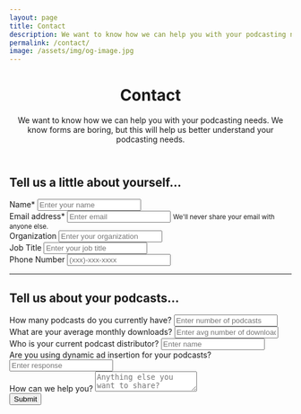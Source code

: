 ```yaml
---
layout: page
title: Contact
description: We want to know how we can help you with your podcasting needs.
permalink: /contact/
image: /assets/img/og-image.jpg
---
```

<header class="post-header bg-black-diagonal text-white lede hero px-4 pb-4 m-0">
  <div class="hero-content container col-xxl-8">
    <div class="hero-content-inner">
      <h1 class="display-5 post-title p-name" itemprop="name headline">Contact</h1>
      <p class="lead fs-3">We want to know how we can help you with your podcasting needs. We know forms are boring, but this will help us better understand your podcasting needs.</p>
    </div>
  </div>
</header>

<div class="bg-darkblue px-4 py-2 pb-4 text-white">
  <div class="container col-xxl-8">

  <div class="post-content">
    <h2 class="display-6">Tell us a little about yourself...</h2>
    <form name="contact_form" accept-charset="UTF-8" action="https://dsmt2m9oj5.execute-api.us-east-1.amazonaws.com/v1/submit" method="POST">
      <div class="form-group">
        <label for="inputName">Name*</label>
        <input type="text" class="form-control" id="inputName" name="inputName" aria-describedby="inputName" placeholder="Enter your name" required>
      </div>
      <div class="form-group">
        <label for="inputEmail">Email address*</label>
        <input type="email" class="form-control" id="inputEmail" name="inputEmail" aria-describedby="emailHelp" placeholder="Enter email" required>
        <small class="form-text text-white">We'll never share your email with anyone else.</small>
      </div>
      <div class="form-group">
        <label for="textOrganization">Organization</label>
        <input type="text" class="form-control" id="textOrganization" name="textOrganization" aria-describedby="textOrganization" placeholder="Enter your organization">
      </div>
      <div class="form-group">
        <label for="textJobTitle">Job Title</label>
        <input type="text" class="form-control" id="textJobTitle" name="textJobTitle" aria-describedby="textJobTitle" placeholder="Enter your job title">
      </div>
      <div class="form-group">
        <label for="textPhone">Phone Number</label>
        <input type="text" class="form-control" id="textPhone" name="textPhone" aria-describedby="textPhone" placeholder="(xxx)-xxx-xxxx">
      </div>
      <hr />
      <h2 class="display-6">Tell us about your podcasts...</h2>
      <div class="form-group">
        <label for="numberPodcasts">How many podcasts do you currently have?</label>
        <input type="text" class="form-control" id="numberPodcasts" aria-describedby="numberPodcasts" name="numberPodcasts" placeholder="Enter number of podcasts">
      </div>
      <div class="form-group">
        <label for="inputAvgDownloads">What are your average monthly downloads?</label>
        <input type="text" class="form-control" id="inputAvgDownloads" name="inputAvgDownloads" aria-describedby="inputAvgDownloads" placeholder="Enter avg number of downloads">
      </div>
      <div class="form-group">
        <label for="inputDistributor">Who is your current podcast distributor?</label>
        <input type="text" class="form-control" id="inputDistributor" name="inputDistributor" aria-describedby="inputDistributor" placeholder="Enter name">
      </div>
      <div class="form-group">
        <label for="inputDAI">Are you using dynamic ad insertion for your podcasts?</label>
        <input type="text" class="form-control" id="inputDAI" name=" inputDAI" aria-describedby="inputDAI" placeholder="Enter response">
      </div>
      <div class="form-group">
        <label for="textHelp">How can we help you?</label>
        <textarea class="form-control" id="textHelp" name="textHelp" aria-describedby="textHelp" placeholder="Anything else you want to share?"></textarea>
      </div>
      <button type="submit" class="btn btn-primary">Submit</button>
    </form>
    </div>
  </div>
</div>
